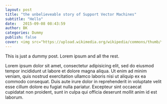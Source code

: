 ```yaml
---
layout: post
title: "the unbelieveable story of Support Vector Machines"
subtitle: "Hello"
date:   2015-09-08 08:43:59
author: BK
categories: Dummy
publish: false
cover: <img src="https://upload.wikimedia.org/wikipedia/commons/thumb/f/fe/Kernel_Machine.svg/1200px-Kernel_Machine.svg.png">
---
```


This is just a dummy post. Lorem ipsum and all the rest.

Lorem ipsum dolor sit amet, consectetur adipisicing elit, sed do eiusmod
tempor incididunt ut labore et dolore magna aliqua. Ut enim ad minim veniam,
quis nostrud exercitation ullamco laboris nisi ut aliquip ex ea commodo
consequat. Duis aute irure dolor in reprehenderit in voluptate velit esse
cillum dolore eu fugiat nulla pariatur. Excepteur sint occaecat cupidatat non
proident, sunt in culpa qui officia deserunt mollit anim id est laborum.
